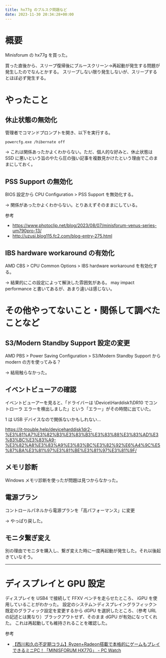 ```yaml
---
title: hx77g のブルスク問題など
date: 2023-11-30 20:34:28+00:00
---
```



概要
====

Minisforum の hx77g を買った。

買った直後から、スリープ復帰後にブルースクリーン→再起動が発生する問題が発生したのでなんとかする。
スリープしない限り発生しないが、スリープするとほぼ必ず発生する。



やったこと
========


休止状態の無効化
--------------

管理者でコマンドプロンプトを開き、以下を実行する。

    powercfg.exe /hibernate off 

-> これは関係あったかよくわからない。ただ、個人的な好みと、休止状態は SSD に悪いという旨のやたら圧の強い記事を複数見かけたという理由でこのままにしておく。


PSS Support の無効化
-------------------

BIOS 設定から CPU Configuration > PSS Support を無効化する。

-> 関係があったかよくわからない。とりあえずそのままにしている。

参考

- https://www.photoclip.net/blog/2023/08/07/minisforum-venus-series-um790pro-13/
- http://uzusi.blog115.fc2.com/blog-entry-275.html


IBS hardware workaround の有効化
-------------------------------

AMD CBS > CPU Common Options > IBS hardware workaround を有効化する。

-> 結果的にこの設定によって解決した雰囲気がある。 may impact performance と書いてあるが、あまり違いは感じない。



その他やってないこと・関係して調べたことなど
=================================


S3/Modern Standby Support 設定の変更
----------------------------------

AMD PBS > Power Saving Configuration > S3/Modern Standby Support から modern の方を使ってみる？

-> 結局触らなかった。


イベントビューアの確認
-------------------

イベントビューアーを見ると、「ドライバーは \Device\Harddisk1\DR10 でコントローラ エラーを検出しました」という「エラー」がその時間に出ていた。

1 は USB デバイスなので関係ないかもしれない…

https://it-trouble.help/deviceharddisk1dr2-%E3%81%A7%E3%82%B3%E3%83%B3%E3%83%88%E3%83%AD%E3%83%BC%E3%83%A9-%E3%82%A8%E3%83%A9%E3%83%BC%E3%82%92%E6%A4%9C%E5%87%BA%E3%81%97%E3%81%BE%E3%81%97%E3%81%9F/


メモリ診断
---------

Windows メモリ診断を使ったが問題は見つからなかった。


電源プラン
---------

コントロールパネルから電源プランを「高パフォーマンス」に変更

-> やっぱり戻した。


モニタ繋ぎ変え
------------

別の理由でモニタを購入し、繋ぎ変えた時に一度再起動が発生した。それ以後起きていなそう。



***

ディスプレイと GPU 設定
====================

ディスプレイを USB4 で接続して FFXV ベンチを走らせたところ、 iGPU を使用していることがわかった。
設定のシステム＞ディスプレイ＞グラフィック＞既定のグラフィック設定を変更するから dGPU を選択したところ、（参考 URL の記述とは異なり）ブラックアウトせず、そのまま dGPU が有効になってくれた。
これは再起動しても維持されることを確認した。

参考

- [【西川和久の不定期コラム】Ryzen+Radeon搭載で本格的にゲームもプレイできるミニPC！「MINISFORUM HX77G」 - PC Watch](https://pc.watch.impress.co.jp/docs/column/nishikawa/1537130.html)
